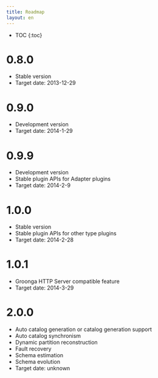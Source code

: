 ```yaml
---
title: Roadmap
layout: en
---
```


* TOC
{:toc}

# 0.8.0

  * Stable version
  * Target date: 2013-12-29

# 0.9.0

  * Development version
  * Target date: 2014-1-29

# 0.9.9

  * Development version
  * Stable plugin APIs for Adapter plugins
  * Target date: 2014-2-9

# 1.0.0

  * Stable version
  * Stable plugin APIs for other type plugins
  * Target date: 2014-2-28

# 1.0.1

  * Groonga HTTP Server compatible feature
  * Target date: 2014-3-29

# 2.0.0

  * Auto catalog generation or catalog generation support
  * Auto catalog synchronism
  * Dynamic partition reconstruction
  * Fault recovery
  * Schema estimation
  * Schema evolution
  * Target date: unknown
